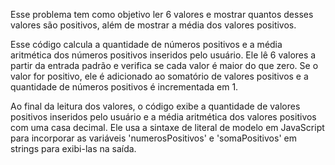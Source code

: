 Esse problema tem como objetivo ler 6 valores e mostrar quantos desses valores são positivos, além de mostrar a média dos valores positivos.

Esse código calcula a quantidade de números positivos e a média aritmética dos números positivos inseridos pelo usuário. Ele lê 6 valores a partir da entrada padrão e verifica se cada valor é maior do que zero. Se o valor for positivo, ele é adicionado ao somatório de valores positivos e a quantidade de números positivos é incrementada em 1.

Ao final da leitura dos valores, o código exibe a quantidade de valores positivos inseridos pelo usuário e a média aritmética dos valores positivos com uma casa decimal. Ele usa a sintaxe de literal de modelo em JavaScript para incorporar as variáveis 'numerosPositivos' e 'somaPositivos' em strings para exibi-las na saída.